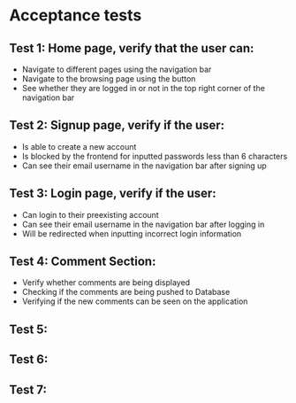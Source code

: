 # Acceptance tests

## Test 1: Home page, verify that the user can:
- Navigate to different pages using the navigation bar
- Navigate to the browsing page using the button
- See whether they are logged in or not in the top right corner of the navigation bar

## Test 2: Signup page, verify if the user:
- Is able to create a new account
- Is blocked by the frontend for inputted passwords less than 6 characters
- Can see their email username in the navigation bar after signing up

## Test 3: Login page, verify if the user:
- Can login to their preexisting account
- Can see their email username in the navigation bar after logging in
- Will be redirected when inputting incorrect login information

## Test 4: Comment Section:
- Verify whether comments are being displayed
- Checking if the comments are being pushed to Database
- Verifying if the new comments can be seen on the application

## Test 5:

## Test 6:

## Test 7:
